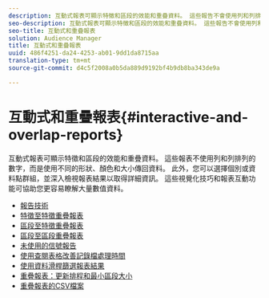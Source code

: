 ```yaml
---
description: 互動式報表可顯示特徵和區段的效能和重疊資料。 這些報告不會使用列和列排列的數字，而是會使用不同的形狀、顏色和大小傳回資料。 此外，您可以選擇個別或資料點群組，並深入檢視報表結果以取得詳細資訊。 這些視覺化技巧和報表互動功能可協助您更容易瞭解大量數值資料。
seo-description: 互動式報表可顯示特徵和區段的效能和重疊資料。 這些報告不會使用列和列排列的數字，而是會使用不同的形狀、顏色和大小傳回資料。 此外，您可以選擇個別或資料點群組，並深入檢視報表結果以取得詳細資訊。 這些視覺化技巧和報表互動功能可協助您更容易瞭解大量數值資料。
seo-title: 互動式和重疊報表
solution: Audience Manager
title: 互動式和重疊報表
uuid: 486f4251-da24-4253-ab01-9dd1da8715aa
translation-type: tm+mt
source-git-commit: d4c5f2008a0b5da889d9192bf4b9db8ba343de9a

---
```



# 互動式和重疊報表{#interactive-and-overlap-reports}

互動式報表可顯示特徵和區段的效能和重疊資料。 這些報表不使用列和列排列的數字，而是使用不同的形狀、顏色和大小傳回資料。 此外，您可以選擇個別或資料點群組，並深入檢視報表結果以取得詳細資訊。 這些視覺化技巧和報表互動功能可協助您更容易瞭解大量數值資料。

+ [報告技術](interactive-report-technology.md)
+ [特徵至特徵重疊報表](trait-trait-overlap-report.md)
+ [區段至特徵重疊報表](segment-trait-overlap-report.md)
+ [區段至區段重疊報表](segment-segment-overlap-report.md)
+ [未使用的信號報告](unused-signals.md)
+ [使用查閱表格改善記錄檔處理時間](lookup-tables.md)
+ [使用資料滑桿篩選報表結果](data-sliders.md)
+ [重疊報表：更新排程和最小區段大小](overlap-minimum-segment-size.md)
+ [重疊報表的CSV檔案](overlap-csv-files.md)

<!-- 

c_dynamic_reports.xml

 -->
